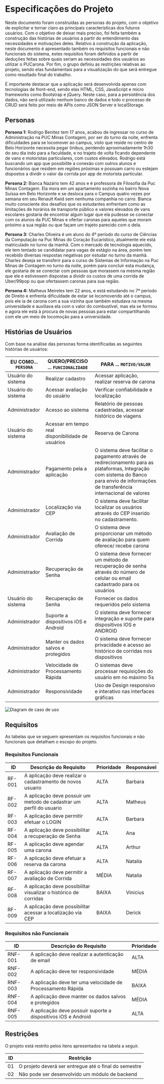 # Especificações do Projeto

Neste documento foram construídas as personas do projeto, com o objetivo de explicitar e tornar claro as principais características dos futuros usuários. Com o objetivo de deixar mais preciso, foi feita também a construção das histórias de usuários a partir do entendimento das necessidades e motivações deles. Relativo à construção da aplicação, neste documento é apresentado também os requisitos funcionais e não funcionais do sistema, estes requisitos foram definidos a partir de deduções feitas sobre quais seriam as necessidades dos usuários ao utilizar o PUCarona. Por fim, o grupo definiu as restrições relativas ao projeto, sendo elas fundamentais para a visualização do que será entregue como resultado final do trabalho. 

É importante destacar que a aplicação será desenvolvida apenas com tecnologias de front-end, sendo elas HTML, CSS, JavaScript e micro frameworks como Bootstrap e jQuery. Neste caso, para a persistência dos dados, não será utilizado nenhum banco de dados e todo o processo de CRUD será feito por meio de APIs como JSON Server e localStorage. 


## Personas
**Persona 1:**
Rodrigo Benitez tem 17 anos, acabou de ingressar no curso de Administração na PUC Minas Contagem, por ser do turno da noite, enfrenta dificuldades para se locomover ao campus, visto que reside no centro de Belo Horizonte necessita pegar ônibus, perdendo aproximadamente 1h30 do seu dia indo para a faculdade, e no trajeto de volta ficando dependente de vans e motoristas particulares, com custos elevados. Rodrigo está buscando um app que possibilite a conexão com outros alunos e funcionários que residem em regiões próximas e possuam carro ou estejam dispostos a dividir o valor da corrida por app de motorista particular. 

**Persona 2:** Bianca Nazário tem 42 anos e é professora de Filosofia da Puc Minas Contagem. Ela mora em um apartamento sozinha no bairro Nova Suíssa em Belo Horizonte e se desloca para o Campus quatro vezes por semana em seu Renault Kwid sem nenhuma companhia no carro. Bianca muito consciente dos desafios que os estudantes enfrentam como as limitações de horários de transporte público e valores elevados de vans escolares gostaria de encontrar algum lugar que ela pudesse se conectar com os alunos da PUC Minas e ofertar caronas para aqueles que moram próximo a sua região ou que façam um trajeto parecido com o dela. 

**Persona 3:** Charles Oliveira é um aluno do 4º período do curso de Ciências da Computação na Puc Minas do Coração Eucarístico, atualmente ele está matriculado no turno da manhã. Com o mercado de tecnologia aquecido, ele tem tentado se candidatar para vagas de estágio na área, porém tem recebido diversas respostas negativas por estudar no turno da manhã. Charles deseja se transferir para o curso de Sistemas de Informação na Puc Minas de Contagem no turno da noite, porém para concluir esta mudança, ele gostaria de se conectar com pessoas que morassem na mesma região que ele e estivessem dispostas a dividir os custos de uma corrida de Uber/99pop ou que ofertassem caronas para sua região.

**Persona 4:** Matheus Meireles tem 22 anos, e está estudando no 7º período de Direito e enfrenta dificuldade de estar se locomovendo até o campus, pois ele ia de carona com a sua vizinha que também estudava na mesma universidade e auxiliava ela com o valor do combustível, mas ela se formou e agora ele está à procura de novas pessoas para estar compartilhando com ele um meio de locomoção para a universidade.


## Histórias de Usuários

Com base na análise das personas forma identificadas as seguintes histórias de usuários:

|EU COMO... `PERSONA`| QUERO/PRECISO ... `FUNCIONALIDADE` |PARA ... `MOTIVO/VALOR`                                       |
|--------------------|----------------------------------------------------|--------------------------------------------------------------|
|Usuário do sistema  |Realizar cadastro                                   |Acessar aplicação, realizar reserva de carona                 |
|Usuário do sistema  |Acessar avaliação do usuário                        |Verificar confiabilidade e localização                        |
|Administrador       |Acesso ao sistema                                   |Relatório de pessoas cadastradas, acessar histórico de viagens|
|Usuário do sistema  |Acessar em tempo real disponibilidade de usuários   |Reserva de Carona                                             |
|Administrador       |Pagamento pela a aplicação                          |O sistema deve facilitar o pagamento através de redirecionamento para as plataformas, Integração com sistema do Banco para envio de informações de transferência internacional de valores|
|Administrador       |Localização via CEP                                 |O sistema deve facilitar localizar os usuários através do CEP inserido no cadastramento.|
|Administrador       |Avaliação de Corrida                                |O sistema deve proporcionar um método de avaliação para quem oferece/ recebe carona |
|Administrador       |Recuperação de Senha                                |O sistema deve fornecer um método de recuperação de senha através do número de celular ou email cadastrado para os usuários|
|Usuário do sistema  |Recuperação de Senha                                |Fornecer os dados requeridos pelo sistema                     |
|Administrador       |Suporte a dispositivos iOS e Android                |O sistema deve fornecer integração e suporte para dispositivos IOS  e ANDROID   |
|Administrador       |Manter os dados salvos e protegidos                 |O sistema deve fornecer privacidade e acesso ao histórico de corridas nos dispositivos |
|Administrador       |Velocidade de Processamento Rápida                  |O sistemas deve processar requisições do usuário em no máximo 5s  |
|Administrador       |Responsividade                                      | Uso de Design responsivo e interativo nas interfaces gráficas  |

![Diagram de caso de uso](pco-si-2023-1-p1-proj-web-t2-g1/docs/img/Diagrama.png)


## Requisitos

As tabelas que se seguem apresentam os requisitos funcionais e não funcionais que detalham o escopo do projeto.

### Requisitos Funcionais

|ID    | Descrição do Requisito  | Prioridade | Responsável |
|------|-----------------------------------------|----| ----|
|RF-001| A aplicação deve realizar o cadastramento de novos usuario | ALTA | Barbara |
|RF-002| A aplicação deve possuir um metodo de cadastrar um perfil do usuario   | ALTA | Matheus |
|RF-003| A aplicação deve permitir efetuar o LOGIN | ALTA | Barbara |
|RF-004| A aplicação deve possibilitar a recuperação de Senha   | ALTA | Ana |
|RF-005| A aplicação deve agendar uma carona | ALTA | Arthur |
|RF-006| A aplicação deve efetuar a reserva da carona   | ALTA | Natalia |
|RF-007| A aplicação deve permitir a avaliação de Corrida | MÉDIA | Natalia |
|RF-008| A aplicação deve possibilitar visualizar o histórico de corridas   | BAIXA | Vinicius |
|RF-009| A aplicação deve possibilitar acessar a localização via CEP | BAIXA | Derick |


### Requisitos não Funcionais

|ID     | Descrição do Requisito  |Prioridade |
|-------|-------------------------|----|
|RNF-001| A aplicação deve realizar a autenticação de email | ALTA | 
|RNF-002| A aplicação deve ter responsividade |  MÉDIA  | 
|RNF-003| A aplicação deve ter uma velocidade de Processamento Rápida | BAIXA  | 
|RNF-004| A aplicação deve manter os dados salvos e protegidos |  MÉDIA  | 
|RNF-005| A aplicação deve possuir suporte a dispositivos iOS e Android |  ALTA | 



## Restrições

O projeto está restrito pelos itens apresentados na tabela a seguir.

|ID| Restrição                                             |
|--|-------------------------------------------------------|
|01| O projeto deverá ser entregue até o final do semestre |
|02| Não pode ser desenvolvido um módulo de backend        |
